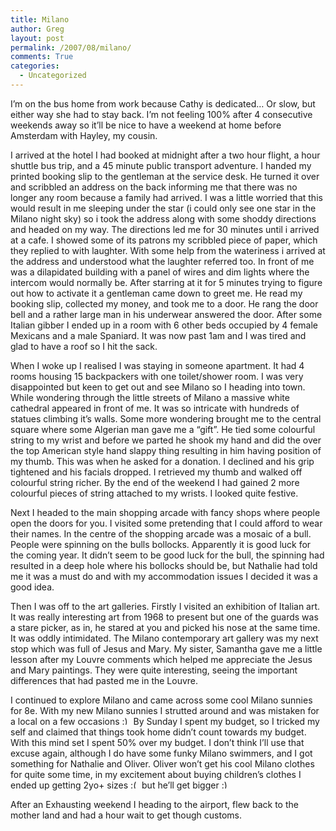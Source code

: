 ```yaml
---
title: Milano
author: Greg
layout: post
permalink: /2007/08/milano/
comments: True
categories:
  - Uncategorized
---
```

I&#8217;m on the bus home from work because Cathy is dedicated&#8230; Or slow, but either way she had to stay back. I&#8217;m not feeling 100% after 4 consecutive weekends away so it&#8217;ll be nice to have a weekend at home before Amsterdam with Hayley, my cousin.

I arrived at the hotel I had booked at midnight after a two hour flight, a hour shuttle bus trip, and a 45 minute public transport adventure. I handed my printed booking slip to the gentleman at the service desk. He turned it over and scribbled an address on the back informing me that there was no longer any room because a family had arrived. I was a little worried that this would result in me sleeping under the star (i could only see one star in the Milano night sky) so i took the address along with some shoddy directions and headed on my way. The directions led me for 30 minutes until i arrived at a cafe. I showed some of its patrons my scribbled piece of paper, which they replied to with laughter. With some help from the wateriness i arrived at the address and understood what the laughter referred too. In front of me was a dilapidated building with a panel of wires and dim lights where the intercom would normally be. After starring at it for 5 minutes trying to figure out how to activate it a gentleman came down to greet me. He read my booking slip, collected my money, and took me to a door. He rang the door bell and a rather large man in his underwear answered the door. After some Italian gibber I ended up in a room with 6 other beds occupied by 4 female Mexicans and a male Spaniard. It was now past 1am and I was tired and glad to have a roof so I hit the sack.

When I woke up I realised I was staying in someone apartment. It had 4 rooms housing 15 backpackers with one toilet/shower room. I was very disappointed but keen to get out and see Milano so I heading into town. While wondering through the little streets of Milano a massive white cathedral appeared in front of me. It was so intricate with hundreds of statues climbing it&#8217;s walls. Some more wondering brought me to the central square where some Algerian man gave me a “gift”. He tied some colourful string to my wrist and before we parted he shook my hand and did the over the top American style hand slappy thing resulting in him having position of my thumb. This was when he asked for a donation. I declined and his grip tightened and his facials dropped. I retrieved my thumb and walked off colourful string richer. By the end of the weekend I had gained 2 more colourful pieces of string attached to my wrists. I looked quite festive.

Next I headed to the main shopping arcade with fancy shops where people open the doors for you. I visited some pretending that I could afford to wear their names. In the centre of the shopping arcade was a mosaic of a bull. People were spinning on the bulls bollocks. Apparently it is good luck for the coming year. It didn&#8217;t seem to be good luck for the bull, the spinning had resulted in a deep hole where his bollocks should be, but Nathalie had told me it was a must do and with my accommodation issues I decided it was a good idea.

Then I was off to the art galleries. Firstly I visited an exhibition of Italian art. It was really interesting art from 1968 to present but one of the guards was a stare picker, as in, he stared at you and picked his nose at the same time. It was oddly intimidated. The Milano contemporary art gallery was my next stop which was full of Jesus and Mary. My sister, Samantha gave me a little lesson after my Louvre comments which helped me appreciate the Jesus and Mary paintings. They were quite interesting, seeing the important differences that had pasted me in the Louvre.

I continued to explore Milano and came across some cool Milano sunnies for 8e. With my new Milano sunnies I strutted around and was mistaken for a local on a few occasions <img src="http://gregology.net/wp-includes/images/smilies/simple-smile.png" alt=":)" class="wp-smiley" style="height: 1em; max-height: 1em;" /> By Sunday I spent my budget, so I tricked my self and claimed that things took home didn&#8217;t count towards my budget. With this mind set I spent 50% over my budget. I don&#8217;t think I&#8217;ll use that excuse again, although I do have some funky Milano swimmers, and I got something for Nathalie and Oliver. Oliver won&#8217;t get his cool Milano clothes for quite some time, in my excitement about buying children&#8217;s clothes I ended up getting 2yo+ sizes <img src="http://gregology.net/wp-includes/images/smilies/frownie.png" alt=":(" class="wp-smiley" style="height: 1em; max-height: 1em;" /> but he&#8217;ll get bigger <img src="http://gregology.net/wp-includes/images/smilies/simple-smile.png" alt=":)" class="wp-smiley" style="height: 1em; max-height: 1em;" />

After an Exhausting weekend I heading to the airport, flew back to the mother land and had a hour wait to get though customs.